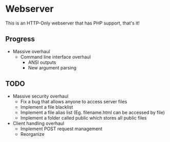 # Webserver
This is an HTTP-Only webserver that has PHP support, that's it!

## Progress
- Massive overhaul
  - Command line interface overhaul
    - ANSI outputs
    - New argument parsing
## TODO
- Massive security overhaul
  - Fix a bug that allows anyone to access server files
  - Implement a file blacklist 
  - Implement a file alias list (Eg. filename.html can be accessed by file)
  - Implement a folder called public which stores all public files
- Client handling overhaul
  - Implement POST request management
  - Reorganize
